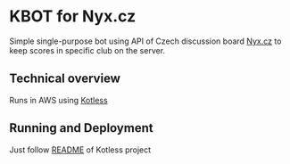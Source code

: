 # KBOT for Nyx.cz

Simple single-purpose bot using API of Czech discussion board  [Nyx.cz](https://nyx.cz) to keep scores in specific club 
on the server.

## Technical overview

Runs in AWS using [Kotless](https://github.com/JetBrains/kotless)

## Running and Deployment

Just follow [README](https://github.com/JetBrains/kotless/blob/master/README.md) of Kotless project

